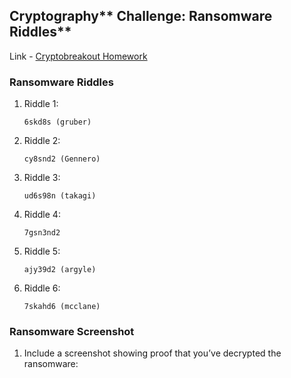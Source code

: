 ## Cryptography** **Challenge**: Ransomware Riddles**

Link - [Cryptobreakout Homework](https://sites.google.com/view/cryptobreakout/)


### Ransomware Riddles


1. Riddle 1:

    `6skd8s (gruber)`


2. Riddle 2:

    `cy8snd2 (Gennero)`


3. Riddle 3:

    `ud6s98n (takagi)`


4. Riddle 4:

    `7gsn3nd2`


5. Riddle 5:

    `ajy39d2 (argyle)`


6. Riddle 6:

    `7skahd6 (mcclane)`


### Ransomware Screenshot

1. Include a screenshot showing proof that you’ve decrypted the ransomware:
